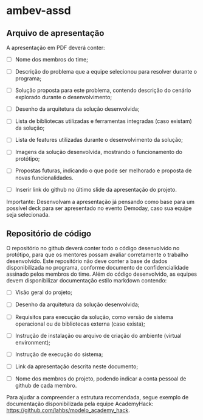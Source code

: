 # ambev-assd


## Arquivo de apresentação

A apresentação em PDF deverá conter:

- [ ] Nome dos membros do time;

- [ ] Descrição do problema que a equipe selecionou para resolver durante o programa;

- [ ] Solução proposta para este problema, contendo descrição do cenário explorado durante o
desenvolvimento;

- [ ] Desenho da arquitetura da solução desenvolvida;

- [ ] Lista de bibliotecas utilizadas e ferramentas integradas (caso existam) da solução;

- [ ] Lista de features utilizadas durante o desenvolvimento da solução;

- [ ] Imagens da solução desenvolvida, mostrando o funcionamento do protótipo;

- [ ] Propostas futuras, indicando o que pode ser melhorado e proposta de novas funcionalidades.

- [ ] Inserir link do github no último slide da apresentação do projeto.

Importante: Desenvolvam a apresentação já pensando como base para um possível deck para ser
apresentado no evento Demoday, caso sua equipe seja selecionada.

## Repositório de código

O repositório no github deverá conter todo o código desenvolvido no protótipo, para que os mentores
possam avaliar corretamente o trabalho desenvolvido. Este repositório não deve conter a base de
dados disponibilizada no programa, conforme documento de confidencialidade assinado pelos membros
do time.
Além do código desenvolvido, as equipes devem disponibilizar documentação estilo markdown
contendo:

- [ ] Visão geral do projeto;

- [ ] Desenho da arquitetura da solução desenvolvida;

- [ ] Requisitos para execução da solução, como versão de sistema operacional ou de bibliotecas
externa (caso exista);

- [ ] Instrução de instalação ou arquivo de criação do ambiente (virtual environment);

- [ ] Instrução de execução do sistema;

- [ ] Link da apresentação descrita neste documento;

- [ ] Nome dos membros do projeto, podendo indicar a conta pessoal de github de cada membro.

Para ajudar a compreender a estrutura recomendada, segue exemplo de documentação disponibilizada
pela equipe AcademyHack: https://github.com/lahbs/modelo_academy_hack.
